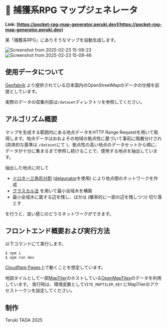 # 🗾 捕獲系RPG マップジェネレータ

**Link: [https://pocket-rpg-map-generator.peruki.dev](https://pocket-rpg-map-generator.peruki.dev)**

某「捕獲系RPG」にありそうなマップを自動生成します。

![Screenshot from 2025-02-23 15-08-23](https://github.com/user-attachments/assets/abe6b684-a907-4610-8003-114c1f2cc2b9)
![Screenshot from 2025-02-23 15-09-46](https://github.com/user-attachments/assets/8ff1de22-bacb-4962-9662-090052828adc)

## 使用データについて

[Geofabrik](https://download.geofabrik.de/asia/japan.html) より提供されている日本国内のOpenStreetMapのデータの仕様を前提としています。

実際のデータの収集内容は`/dataset`ディレクトリを参照してください。

## アルゴリズム概要

マップを生成する範囲内にある地点データをHTTP Range Requestを用いて取得します。地点データはおおよその地域の拠点性に基づいて事前に階層分けされ (具体的な基準は `/dataset`にて )、拠点性の高い地点のデータセットから順に、データが十分に集まるまで参照し続けることで、使用する地点を抽出しています。

抽出した地点に対して

- [ドロネー三角形分割](https://ja.wikipedia.org/wiki/%E3%83%89%E3%83%AD%E3%83%8D%E3%83%BC%E5%9B%B3) ([delaunator](https://mapbox.github.io/delaunator/)を使用) により地点間のネットワークを作成
- [クラスカル法](https://ja.wikipedia.org/wiki/%E3%82%AF%E3%83%A9%E3%82%B9%E3%82%AB%E3%83%AB%E6%B3%95) を用いて最小全域木を構築
- 最小全域木に属する辺を残し、ほかは (確率的に一部の辺を残しつつ) 切り落とす

を行うと、良い感じのどうろネットワークができます。

## フロントエンド概要および実行方法

以下コマンドにて実行します。

```
$ npm i
$ npm run dev
```

[Cloudflare Pages](https://pages.cloudflare.com/)上で動くことを想定しています。

地図タイルとして一部[MapTiler](https://www.maptiler.com/)のホストしている[OpenMapTiles](https://openmaptiles.org/)のデータを利用しています。
実行時は、環境変数として`VITE_MAPTILER_KEY` にMapTilerのアクセストークンを設定してください。

## 制作

Teruki TADA 2025
